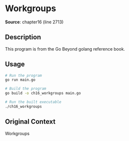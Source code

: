 # Workgroups

**Source**: chapter16 (line 2713)

## Description

This program is from the Go Beyond golang reference book.

## Usage

```bash
# Run the program
go run main.go

# Build the program
go build -o ch16_workgroups main.go

# Run the built executable
./ch16_workgroups
```

## Original Context

Workgroups
